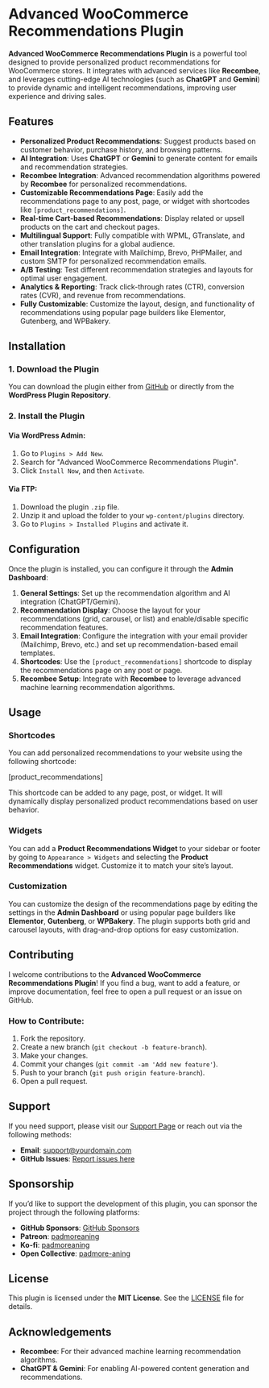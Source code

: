 # Advanced WooCommerce Recommendations Plugin

**Advanced WooCommerce Recommendations Plugin** is a powerful tool designed to provide personalized product recommendations for WooCommerce stores. It integrates with advanced services like **Recombee**, and leverages cutting-edge AI technologies (such as **ChatGPT** and **Gemini**) to provide dynamic and intelligent recommendations, improving user experience and driving sales.

## Features

- **Personalized Product Recommendations**: Suggest products based on customer behavior, purchase history, and browsing patterns.
- **AI Integration**: Uses **ChatGPT** or **Gemini** to generate content for emails and recommendation strategies.
- **Recombee Integration**: Advanced recommendation algorithms powered by **Recombee** for personalized recommendations.
- **Customizable Recommendations Page**: Easily add the recommendations page to any post, page, or widget with shortcodes like `[product_recommendations]`.
- **Real-time Cart-based Recommendations**: Display related or upsell products on the cart and checkout pages.
- **Multilingual Support**: Fully compatible with WPML, GTranslate, and other translation plugins for a global audience.
- **Email Integration**: Integrate with Mailchimp, Brevo, PHPMailer, and custom SMTP for personalized recommendation emails.
- **A/B Testing**: Test different recommendation strategies and layouts for optimal user engagement.
- **Analytics & Reporting**: Track click-through rates (CTR), conversion rates (CVR), and revenue from recommendations.
- **Fully Customizable**: Customize the layout, design, and functionality of recommendations using popular page builders like Elementor, Gutenberg, and WPBakery.

## Installation

### 1. Download the Plugin
You can download the plugin either from [GitHub](https://github.com/rizennews/advanced-woo-recommendations) or directly from the **WordPress Plugin Repository**.

### 2. Install the Plugin

#### Via WordPress Admin:
1. Go to `Plugins > Add New`.
2. Search for "Advanced WooCommerce Recommendations Plugin".
3. Click `Install Now`, and then `Activate`.

#### Via FTP:
1. Download the plugin `.zip` file.
2. Unzip it and upload the folder to your `wp-content/plugins` directory.
3. Go to `Plugins > Installed Plugins` and activate it.

## Configuration

Once the plugin is installed, you can configure it through the **Admin Dashboard**:

1. **General Settings**: Set up the recommendation algorithm and AI integration (ChatGPT/Gemini).
2. **Recommendation Display**: Choose the layout for your recommendations (grid, carousel, or list) and enable/disable specific recommendation features.
3. **Email Integration**: Configure the integration with your email provider (Mailchimp, Brevo, etc.) and set up recommendation-based email templates.
4. **Shortcodes**: Use the `[product_recommendations]` shortcode to display the recommendations page on any post or page.
5. **Recombee Setup**: Integrate with **Recombee** to leverage advanced machine learning recommendation algorithms.

## Usage

### Shortcodes

You can add personalized recommendations to your website using the following shortcode:

[product_recommendations]


This shortcode can be added to any page, post, or widget. It will dynamically display personalized product recommendations based on user behavior.

### Widgets

You can add a **Product Recommendations Widget** to your sidebar or footer by going to `Appearance > Widgets` and selecting the **Product Recommendations** widget. Customize it to match your site’s layout.

### Customization

You can customize the design of the recommendations page by editing the settings in the **Admin Dashboard** or using popular page builders like **Elementor**, **Gutenberg**, or **WPBakery**. The plugin supports both grid and carousel layouts, with drag-and-drop options for easy customization.

## Contributing

I welcome contributions to the **Advanced WooCommerce Recommendations Plugin**! If you find a bug, want to add a feature, or improve documentation, feel free to open a pull request or an issue on GitHub.

### How to Contribute:

1. Fork the repository.
2. Create a new branch (`git checkout -b feature-branch`).
3. Make your changes.
4. Commit your changes (`git commit -am 'Add new feature'`).
5. Push to your branch (`git push origin feature-branch`).
6. Open a pull request.

## Support

If you need support, please visit our [Support Page](#) or reach out via the following methods:

- **Email**: [support@yourdomain.com](mailto:support@designolabs.com)
- **GitHub Issues**: [Report issues here](https://github.com/rizennews/advanced-woo-recommendations/issues)

## Sponsorship

If you’d like to support the development of this plugin, you can sponsor the project through the following platforms:

- **GitHub Sponsors**: [GitHub Sponsors](https://github.com/sponsors/rizennews)
- **Patreon**: [padmoreaning](https://www.patreon.com/padmoreaning)
- **Ko-fi**: [padmoreaning](https://ko-fi.com/padmoreaning)
- **Open Collective**: [padmore-aning](https://opencollective.com/padmore-aning)

## License

This plugin is licensed under the **MIT License**. See the [LICENSE](LICENSE) file for details.

## Acknowledgements

- **Recombee**: For their advanced machine learning recommendation algorithms.
- **ChatGPT & Gemini**: For enabling AI-powered content generation and recommendations.


